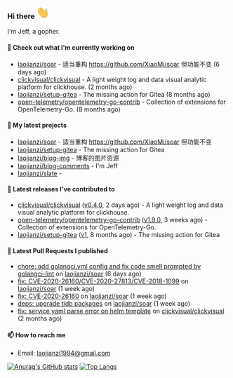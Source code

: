 ### Hi there <img src="https://raw.githubusercontent.com/laojianzi/laojianzi/main/wave.gif" width="30px">

I'm Jeff, a gopher.

#### 👷 Check out what I'm currently working on

- [laojianzi/soar](https://github.com/laojianzi/soar) - 适当重构 https://github.com/XiaoMi/soar 但功能不变 (6 days ago)
- [clickvisual/clickvisual](https://github.com/clickvisual/clickvisual) - A light weight log and data visual analytic platform  for clickhouse. (2 months ago)
- [laojianzi/setup-gitea](https://github.com/laojianzi/setup-gitea) - The missing action for Gitea (8 months ago)
- [open-telemetry/opentelemetry-go-contrib](https://github.com/open-telemetry/opentelemetry-go-contrib) - Collection of extensions for OpenTelemetry-Go. (8 months ago)

#### 🌱 My latest projects

- [laojianzi/soar](https://github.com/laojianzi/soar) - 适当重构 https://github.com/XiaoMi/soar 但功能不变
- [laojianzi/setup-gitea](https://github.com/laojianzi/setup-gitea) - The missing action for Gitea
- [laojianzi/blog-img](https://github.com/laojianzi/blog-img) - 博客的图片资源
- [laojianzi/blog-comments](https://github.com/laojianzi/blog-comments) - I&#39;m Jeff
- [laojianzi/slate](https://github.com/laojianzi/slate) - 

#### 🔭 Latest releases I've contributed to

- [clickvisual/clickvisual](https://github.com/clickvisual/clickvisual) ([v0.4.0](https://github.com/clickvisual/clickvisual/releases/tag/v0.4.0), 2 days ago) - A light weight log and data visual analytic platform  for clickhouse.
- [open-telemetry/opentelemetry-go-contrib](https://github.com/open-telemetry/opentelemetry-go-contrib) ([v1.9.0](https://github.com/open-telemetry/opentelemetry-go-contrib/releases/tag/v1.9.0), 3 weeks ago) - Collection of extensions for OpenTelemetry-Go.
- [laojianzi/setup-gitea](https://github.com/laojianzi/setup-gitea) ([v1](https://github.com/laojianzi/setup-gitea/releases/tag/v1), 8 months ago) - The missing action for Gitea

#### 🔨 Latest Pull Requests I published

- [chore: add golangci.yml config and fix code smell prompted by golangci-lint](https://github.com/laojianzi/soar/pull/8) on [laojianzi/soar](https://github.com/laojianzi/soar) (6 days ago)
- [fix: CVE-2020-26160/CVE-2020-27813/CVE-2018-1099](https://github.com/laojianzi/soar/pull/7) on [laojianzi/soar](https://github.com/laojianzi/soar) (1 week ago)
- [fix: CVE-2020-26160](https://github.com/laojianzi/soar/pull/6) on [laojianzi/soar](https://github.com/laojianzi/soar) (1 week ago)
- [deps: upgrade tidb packages](https://github.com/laojianzi/soar/pull/5) on [laojianzi/soar](https://github.com/laojianzi/soar) (1 week ago)
- [fix: service yaml parse error on helm template](https://github.com/clickvisual/clickvisual/pull/435) on [clickvisual/clickvisual](https://github.com/clickvisual/clickvisual) (2 months ago)

#### 📫 How to reach me

- Email: laojianzi1994@gmail.com

[![Anurag's GitHub stats](https://github-readme-stats.vercel.app/api?username=laojianzi&count_private=true&show_icons=true&theme=vue-dark&include_all_commits=true)](https://github.com/laojianzi/laojianzi)
[![Top Langs](https://github-readme-stats.vercel.app/api/top-langs/?username=laojianzi&theme=vue-dark)](https://github.com/laojianzi/laojianzi)
